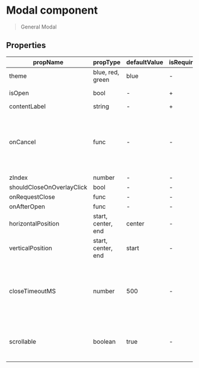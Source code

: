 # Modal component

> General Modal

## Properties

| propName | propType | defaultValue | isRequired | description |
|----------|----------|--------------|------------|-------------|
| theme | blue, red, green | blue | - | |
| isOpen | bool | - | + | Is the modal open or not |
| contentLabel | string | - | + |  |
| onCancel | func | - | - | Called when user presses the X on the top bar, or the cancel button on the footer |
| zIndex | number | - | - |  |
| shouldCloseOnOverlayClick | bool | - | - |  |
| onRequestClose | func | - | - |  |
| onAfterOpen | func | - | - |  |
| horizontalPosition | start, center, end | center | - | horizontal position of the modal |
| verticalPosition | start, center, end | start | - | vertical position of the modal |
| closeTimeoutMS | number | 500 | - | Number indicating the milliseconds to wait before closing the modal |
| scrollable | boolean | true | - | Specifies if modal portal supports scroll |
